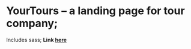 # YourTours – a landing page for tour company;
Includes sass;
**Link [here](https://natalifm.github.io/yourTours/)**
